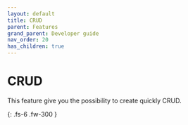 ```yaml
---
layout: default
title: CRUD
parent: Features
grand_parent: Developer guide
nav_order: 20
has_children: true
---
```


# CRUD
This feature give you the possibility to create quickly CRUD. 

{: .fs-6 .fw-300 }